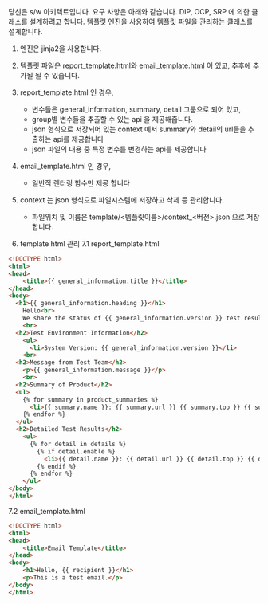 당신은 s/w 아키텍트입니다. 
요구 사항은 아래와 같습니다.  DIP, OCP,  SRP 에 의한 클래스를 설계하려고 합니다.
템플릿 엔진을 사용하여 템플릿 파일을 관리하는 클래스를 설계합니다.
1. 엔진은 jinja2을 사용합니다.   
2. 템플릿 파일은 report_template.html와 email_template.html 이 있고, 추후에 추가될 될 수 있습니다.  
3. report_template.html 인 경우,  
   - 변수들은 general_information, summary, detail 그룹으로 되어 있고,
   - group별 변수들을 추출할 수 있는 api 을 제공해줍니다.
   - json 형식으로 저장되어 있는 context 에서 summary와 detail의 url들을 추출하는 api를 제공합니다
   - json 파일의 내용 중 특정 변수를 변경하는 api를 제공합니다
4. email_template.html 인 경우,
   - 일반적 렌터링 함수만 제공 합니다
5. context 는 json 형식으로 파일시스템에 저장하고 삭제 등 관리합니다.
   - 파일위치 및 이름은 template/<템플릿이름>/context_<버전>.json 으로 저장합니다.



7. template html 관리
7.1 report_template.html
``` html
<!DOCTYPE html>
<html>
<head>
    <title>{{ general_information.title }}</title>
</head>
<body>
  <h1>{{ general_information.heading }}</h1>
    Hello<br>
    We share the status of {{ general_information.version }} test results in {{ general_information.week }}th week of {{ general_information.year }} year.<br>
    <br>
  <h2>Test Environment Information</h2>
    <ul>
      <li>System Version: {{ general_information.version }}</li>
    <br>
  <h2>Message from Test Team</h2>
    <p>{{ general_information.message }}</p>
    <br>
  <h2>Summary of Product</h2>
  <ul>
    {% for summary in product_summaries %}
      <li>{{ summary.name }}: {{ summary.url }} {{ summary.top }} {{ summary.left }} {{ summary.width }} {{ summary.height }}</li>
    {% endfor %}
  </ul>
  <h2>Detailed Test Results</h2>
    <ul>
      {% for detail in details %}
        {% if detail.enable %}
          <li>{{ detail.name }}: {{ detail.url }} {{ detail.top }} {{ detail.left }} {{ detail.width }} {{ detail.height }}</li>
        {% endif %}
      {% endfor %}
    </ul>
</body>
</html>

```
7.2 email_template.html
``` html
<!DOCTYPE html>
<html>
<head>
    <title>Email Template</title>
</head>
<body>
    <h1>Hello, {{ recipient }}</h1>
    <p>This is a test email.</p>
</body>
</html>
```


